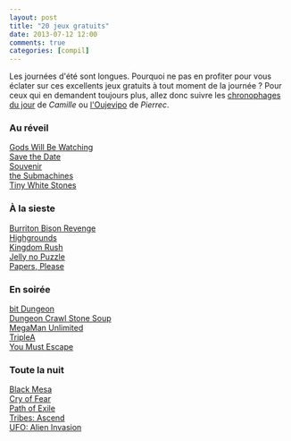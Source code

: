 ```yaml
---
layout: post
title: "20 jeux gratuits"
date: 2013-07-12 12:00
comments: true
categories: [compil]
---
```

Les journées d'été sont longues. Pourquoi ne pas en profiter pour vous éclater sur ces excellents jeux gratuits à tout moment de la journée&nbsp;?
Pour ceux qui en demandent toujours plus, allez donc suivre les [chronophages du jour](http://www.ecrans.fr/-chronophages-.html) de _Camille_
ou [l'Oujevipo](http://oujevipo.fr/) de _Pierrec_.
<!--more-->

### Au réveil

[Gods Will Be Watching](http://www.deconstructeam.com/games/gods-will-be-watching/)  
[Save the Date](http://paperdino.com/games/save-the-date/)  
[Souvenir](http://souvenirgame.com/)  
[the Submachines](http://www.pastelportal.com/stories/the-submachines/)  
[Tiny White Stones](http://tinywhitestones.wix.com/game)

### À la sieste

[Burriton Bison Revenge](http://games.adultswim.com/burrito-bison-revenge-twitchy-online-game.html)  
[Highgrounds](http://www.highgroundsgame.com/)  
[Kingdom Rush](http://www.kingdomrush.com/)  
[Jelly no Puzzle](http://qrostar.skr.jp/index.cgi?page=jelly&lang=en)  
[Papers, Please](http://dukope.com/)

### En soirée

[bit Dungeon](http://www.kongregate.com/games/kintogames/bit-dungeon)  
[Dungeon Crawl Stone Soup](http://crawl.develz.org/wordpress/)  
[MegaMan Unlimited](http://megaphilx.com/?page_id=26)  
[TripleA](http://triplea.sourceforge.net/mywiki)  
[You Must Escape](http://rac7.com/YouMustEscape/)

### Toute la nuit

[Black Mesa](http://www.blackmesasource.com/)  
[Cry of Fear](http://www.cry-of-fear.com/)  
[Path of Exile](http://www.pathofexile.com/)  
[Tribes: Ascend](https://account.hirezstudios.com/tribesascend/default.aspx)  
[UFO: Alien Invasion](http://ufoai.org/wiki/News)